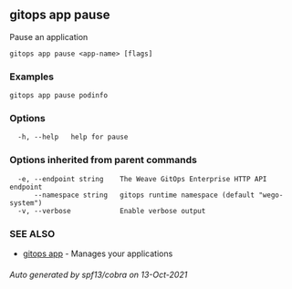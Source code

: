 ## gitops app pause

Pause an application

```
gitops app pause <app-name> [flags]
```

### Examples

```
gitops app pause podinfo
```

### Options

```
  -h, --help   help for pause
```

### Options inherited from parent commands

```
  -e, --endpoint string    The Weave GitOps Enterprise HTTP API endpoint
      --namespace string   gitops runtime namespace (default "wego-system")
  -v, --verbose            Enable verbose output
```

### SEE ALSO

* [gitops app](gitops_app.md)	 - Manages your applications

###### Auto generated by spf13/cobra on 13-Oct-2021
